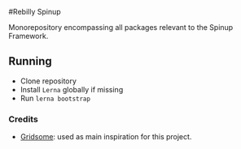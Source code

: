 #Rebilly Spinup

Monorepository encompassing all packages relevant to the Spinup Framework.

## Running

- Clone repository
- Install `Lerna` globally if missing
- Run `lerna bootstrap`

### Credits
- [Gridsome](https://github.com/gridsome/gridsome): used as main inspiration for this project.
